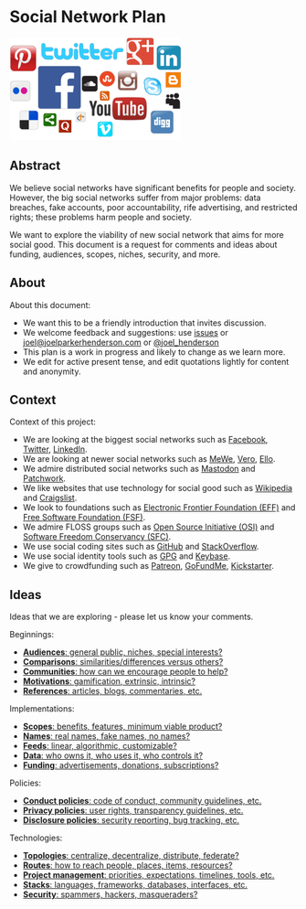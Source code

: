# Social Network Plan

<img src="README.png" width="300" height="180" alt="Social network icons">


## Abstract

We believe social networks have significant benefits for people and society. However, the big social networks suffer from major problems: data breaches, fake accounts, poor accountability, rife advertising, and restricted rights; these problems harm people and society. 

We want to explore the viability of new social network that aims for more social good. This document is a request for comments and ideas about funding, audiences, scopes, niches, security, and more.


## About

About this document:

* We want this to be a friendly introduction that invites discussion.
* We welcome feedback and suggestions: use [issues](https://github.com/joelparkerhenderson/social_network_plan/issues) or joel@joelparkerhenderson.com or [@joel_henderson](https://twitter.com/joel_henderson)
* This plan is a work in progress and likely to change as we learn more.
* We edit for active present tense, and edit quotations lightly for content and anonymity.


## Context

Context of this project:
* We are looking at the biggest social networks such as 
[Facebook](https://facebook.com),
[Twitter](https://twitter.com),
[LinkedIn](https://linkedin.com).
* We are looking at newer social networks such as
[MeWe](https://mewe.com), [Vero](https://www.vero.co/), [Ello](https://ello.co/).
* We admire distributed social networks such as
[Mastodon](https://mastodon.social) and
[Patchwork](https://github.com/ssbc/patchwork).
* We like websites that use technology for social good such as 
[Wikipedia](https://wikipedia.org) and
[Craigslist](https://craigslist.org).
* We look to foundations such as 
[Electronic Frontier Foundation (EFF)](http://eff.org/) and
[Free Software Foundation (FSF)](http://fsf.org).
* We admire FLOSS groups such as 
[Open Source Initiative (OSI)](http://opensource.org/) and 
[Software Freedom Conservancy (SFC)](https://sfconservancy.org/).
* We use social coding sites such as 
[GitHub](https://github.com) and
[StackOverflow](https://stackoverflow.com).
* We use social identity tools such as 
[GPG](https://www.gnupg.org/) and
[Keybase](https://keybase.io).
* We give to crowdfunding such as [Patreon](https://www.patreon.com), [GoFundMe](https://www.gofundme.com/), [Kickstarter](https://www.kickstarter.com).


## Ideas

Ideas that we are exploring - please let us know your comments.

Beginnings:

* [**Audiences**: general public, niches, special interests?](docs/ideas/beginnings/audiences.md)
* [**Comparisons**: similarities/differences versus others?](docs/ideas/beginnings/comparisons.md)
* [**Communities**: how can we encourage people to help?](docs/ideas/beginnings/communities.md)
* [**Motivations**: gamification, extrinsic, intrinsic?](docs/ideas/beginnings/motivations.md)
* [**References**: articles, blogs, commentaries, etc.](docs/ideas/beginnings/references.md)

Implementations:

* [**Scopes**: benefits, features, minimum viable product?](docs/ideas/implementations/scopes.md)
* [**Names**: real names, fake names, no names?](docs/ideas/implementations/names.md)
* [**Feeds**: linear, algorithmic, customizable?](docs/ideas/implementations/feeds.md)
* [**Data**: who owns it, who uses it, who controls it?](docs/ideas/implementations/data.md)
* [**Funding**: advertisements, donations, subscriptions?](docs/ideas/implementations/funding.md)

Policies:

* [**Conduct policies**: code of conduct, community guidelines, etc.](docs/ideas/policies/conduct_policies.md)
* [**Privacy policies**: user rights, transparency guidelines, etc.](docs/ideas/policies/privacy_policies.md)
* [**Disclosure policies**: security reporting, bug tracking, etc. ](docs/ideas/policies/disclosure_policies.md)

Technologies:

* [**Topologies**: centralize, decentralize, distribute, federate?](docs/ideas/technologies/topologies.md)
* [**Routes**: how to reach people, places, items, resources?](docs/ideas/technologies/routes.md)
* [**Project management**: priorities, expectations, timelines, tools, etc.](docs/ideas/technologies/projectmanagement.md)
* [**Stacks**: languages, frameworks, databases, interfaces, etc.](docs/ideas/technologies/stacks.md)
* [**Security**: spammers, hackers, masqueraders?](docs/ideas/technologies/security.md)
